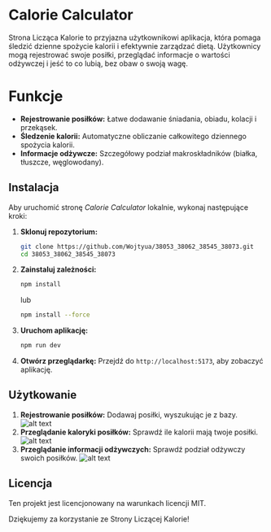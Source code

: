 # Calorie Calculator

Strona Licząca Kalorie to przyjazna użytkownikowi aplikacja, która pomaga śledzić dzienne spożycie kalorii i efektywnie zarządzać dietą. Użytkownicy mogą rejestrować swoje posiłki, przeglądać informacje o wartości odżywczej i jeść to co lubią, bez obaw o swoją wagę.

# Funkcje
- **Rejestrowanie posiłków:** Łatwe dodawanie śniadania, obiadu, kolacji i przekąsek.
- **Śledzenie kalorii:** Automatyczne obliczanie całkowitego dziennego spożycia kalorii.
- **Informacje odżywcze:** Szczegółowy podział makroskładników (białka, tłuszcze, węglowodany).

## Instalacja
Aby uruchomić stronę *Calorie Calculator* lokalnie, wykonaj następujące kroki:

1. **Sklonuj repozytorium:**
    ```sh
    git clone https://github.com/Wojtyua/38053_38062_38545_38073.git
    cd 38053_38062_38545_38073
    ```

2. **Zainstaluj zależności:**
    ```sh
    npm install
    ```
    lub
    ```sh
    npm install --force
    ```

3. **Uruchom aplikację:**
    ```sh
    npm run dev
    ```

4. **Otwórz przeglądarkę:**
    Przejdź do `http://localhost:5173`, aby zobaczyć aplikację.


## Użytkowanie
1. **Rejestrowanie posiłków:** Dodawaj posiłki, wyszukując je z bazy.
![alt text](https://imgur.com/a/kzriHxl)
2. **Przeglądanie kaloryki posiłków:** Sprawdź ile kalorii mają twoje posiłki.
![alt text](https://imgur.com/a/fmvJPUS)
3. **Przeglądanie informacji odżywczych:** Sprawdź podział odżywczy swoich posiłków.
![alt text](https://imgur.com/a/mQsdTco)


## Licencja
Ten projekt jest licencjonowany na warunkach licencji MIT.

Dziękujemy za korzystanie ze Strony Liczącej Kalorie!
